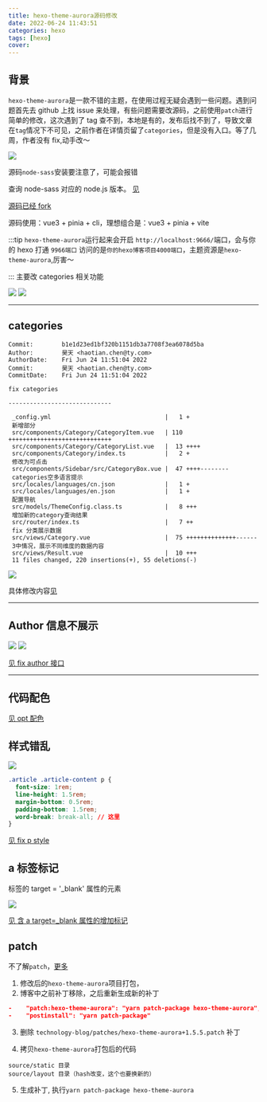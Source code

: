 ```yaml
---
title: hexo-theme-aurora源码修改
date: 2022-06-24 11:43:51
categories: hexo
tags: [hexo]
cover:
---
```


## 背景

`hexo-theme-aurora`是一款不错的主题，在使用过程无疑会遇到一些问题。遇到问题首先去 github 上找 issue 来处理，有些问题需要改源码，之前使用`patch`进行简单的修改，这次遇到了 tag 查不到，本地是有的，发布后找不到了，导致文章在`tag`情况下不可见，之前作者在详情页留了`categories`，但是没有入口。等了几周，作者没有 fix,动手改～

<img src="http://t-blog-images.aijs.top/img/20220624114614.webp" />

源码`node-sass`安装要注意了，可能会报错

查询 node-sass 对应的 node.js 版本。
<a href="https://github.com/sass/node-sass/releases?page=1#:~:text=Compare-,v5.0.0,-Breaking%20changes" target="_blank" >见</a>

<a href="https://github.com/841660202/hexo-theme-aurora" target="_blank" >源码已经 fork</a>

源码使用：vue3 + pinia + cli，理想组合是：vue3 + pinia + vite

:::tip
`hexo-theme-aurora`运行起来会开启 `http://localhost:9666/`端口，会与你的 hexo 打通 `9966端口` 访问的是`你的hexo博客项目4000端口`，主题资源是`hexo-theme-aurora`,厉害～

:::
主要改 categories 相关功能

<img src="http://t-blog-images.aijs.top/img/20220624112340.webp" />
<img src="http://t-blog-images.aijs.top/img/20220624112640.webp" />

<hr/>

## categories

```log
Commit:        b1e1d23ed1bf320b1151db3a7708f3ea6078d5ba
Author:        昊天 <haotian.chen@ty.com>
AuthorDate:    Fri Jun 24 11:51:04 2022
Commit:        昊天 <haotian.chen@ty.com>
CommitDate:    Fri Jun 24 11:51:04 2022

fix categories

-----------------------------

 _config.yml                                |   1 +
 新增部分
 src/components/Category/CategoryItem.vue   | 110 +++++++++++++++++++++++++++++
 src/components/Category/CategoryList.vue   |  13 ++++
 src/components/Category/index.ts           |   2 +
 修改为可点击
 src/components/Sidebar/src/CategoryBox.vue |  47 ++++--------
 categories空多语言提示
 src/locales/languages/cn.json              |   1 +
 src/locales/languages/en.json              |   1 +
 配置导航
 src/models/ThemeConfig.class.ts            |   8 +++
 增加新的category查询结果
 src/router/index.ts                        |   7 ++
 fix 分类展示数据
 src/views/Category.vue                     |  75 ++++++++++++++------
 3中情况，展示不同维度的数据内容
 src/views/Result.vue                       |  10 +++
 11 files changed, 220 insertions(+), 55 deletions(-)

```

<img src="http://t-blog-images.aijs.top/img/20220624120506.webp" />

具体修改内容<a href="https://github.com/841660202/hexo-theme-aurora/commit/b1e1d23ed1bf320b1151db3a7708f3ea6078d5ba" target="_blank" >见</a>

<hr/>

## Author 信息不展示

<img src="http://t-blog-images.aijs.top/img/20220624140553.webp" />
<img src="http://t-blog-images.aijs.top/img/20220624140458.webp" />

<a href="https://github.com/auroral-ui/hexo-theme-aurora/commit/e46b36250fa424993e8b0548b37bd0cecf2f0b60" target="_blank" >见 fix author 接口</a>

<hr/>

## 代码配色

<a href="https://github.com/auroral-ui/hexo-theme-aurora/commit/6aa84b720220d70242f8ef763e095ef6a9d06d5c" target="_blank" >见 opt 配色</a>

## 样式错乱

<img src="http://t-blog-images.aijs.top/img/20220624141103.webp" />

```css
.article .article-content p {
  font-size: 1rem;
  line-height: 1.5rem;
  margin-bottom: 0.5rem;
  padding-bottom: 1.5rem;
  word-break: break-all; // 这里
}
```

<a href="https://github.com/auroral-ui/hexo-theme-aurora/commit/0af1a5a33b6665adbc0038f6310bc07b823698ec" target="_blank" >见 fix p style</a>

## a 标签标记

标签的 target = '\_blank' 属性的元素

<img src="http://t-blog-images.aijs.top/img/20220624141924.webp" />

<a href="https://github.com/auroral-ui/hexo-theme-aurora/commit/7cce635a6cc89e81af0fc934d1cc45265a5a19be" target="_blank" >见 含 a target=\_blank 属性的增加标记</a>

## patch

不了解`patch`，<a href="http://v.aijs.top/post/2022-06-09patch-package" target="_blank" >更多</a>

1. 修改后的`hexo-theme-aurora`项目打包，
2. 博客中之前补丁移除，之后重新生成新的补丁
```json
-    "patch:hexo-theme-aurora": "yarn patch-package hexo-theme-aurora",
-    "postinstall": "yarn patch-package"
```
3. 删除 `technology-blog/patches/hexo-theme-aurora+1.5.5.patch` 补丁

4. 拷贝`hexo-theme-aurora`打包后的代码 

```
source/static 目录
source/layout 目录（hash改变，这个也要换新的）

```

5. 生成补丁, 执行`yarn patch-package hexo-theme-aurora` 

